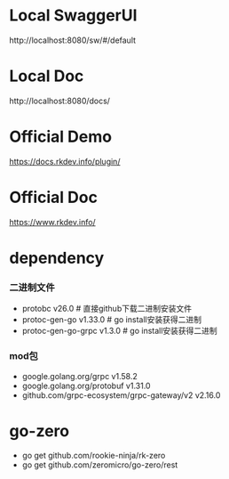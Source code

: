 # Local SwaggerUI
http://localhost:8080/sw/#/default

# Local Doc
http://localhost:8080/docs/

# Official Demo
https://docs.rkdev.info/plugin/

# Official Doc
https://www.rkdev.info/

# dependency
### 二进制文件
- protobc v26.0 # 直接github下载二进制安装文件
- protoc-gen-go v1.33.0 # go install安装获得二进制
- protoc-gen-go-grpc v1.3.0 # go install安装获得二进制
### mod包
- google.golang.org/grpc v1.58.2
- google.golang.org/protobuf v1.31.0
- github.com/grpc-ecosystem/grpc-gateway/v2 v2.16.0

# go-zero
- go get github.com/rookie-ninja/rk-zero
- go get github.com/zeromicro/go-zero/rest
